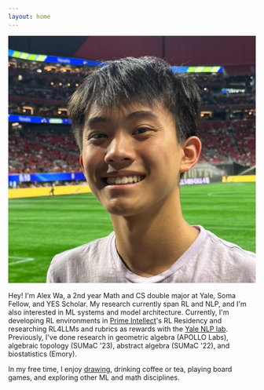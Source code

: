 ```yaml
---
layout: home
---
```


<div class="profile-container">
  <img src="public/pfp.jpg" alt="Alex Wa" class="profile-image">
  <div class="profile-content">
    <p>
      Hey! I'm Alex Wa, a 2nd year Math and CS double major at Yale, Soma Fellow, and YES Scholar. My research currently span RL and NLP, and I'm also interested in ML systems and model architecture. Currently, I'm developing RL environments in <a href="https://app.primeintellect.ai/dashboard/environments" target="_blank">Prime Intellect</a>'s RL Residency and researching RL4LLMs and rubrics as rewards with the <a href="https://nlp.cs.yale.edu/" target="_blank">Yale NLP lab</a>. Previously, I've done research in geometric algebra (APOLLO Labs), algebraic topology (SUMaC '23), abstract algebra (SUMaC '22), and biostatistics (Emory).
    </p>
    <p>
      In my free time, I enjoy <a href="https://www.instagram.com/alex_wa_art/" target="_blank">drawing</a>, drinking coffee or tea, playing board games, and exploring other ML and math disciplines.
    </p>
  </div>
</div>
